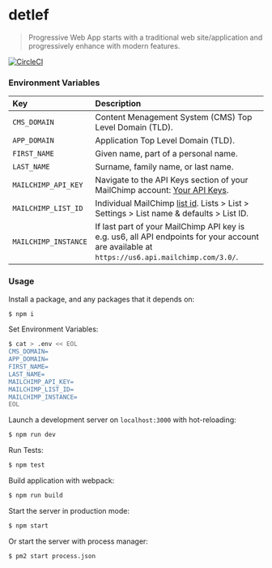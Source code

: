# detlef

> Progressive Web App starts with a traditional web site/application and progressively enhance with modern features.

[![CircleCI](https://circleci.com/gh/daliborgogic/detlef-app.svg?style=svg)](https://circleci.com/gh/daliborgogic/detlef-app)

### Environment Variables

| Key                     | Description                                                                                                                                      |
|:------------------------|:-------------------------------------------------------------------------------------------------------------------------------------------------|
| ```CMS_DOMAIN```        | Content Menagement System (CMS) Top Level Domain (TLD).                                                                                          |
| ```APP_DOMAIN```        | Application Top Level Domain (TLD).                                                                                                              |
| ```FIRST_NAME```        | Given name, part of a personal name.                                                                                                             |
| ```LAST_NAME```         | Surname, family name, or last name.                                                                                                              |
| ```MAILCHIMP_API_KEY``` | Navigate to the API Keys section of your MailChimp account: [Your API Keys](https://us1.admin.mailchimp.com/account/api/).                       |
| ```MAILCHIMP_LIST_ID``` | Individual  MailChimp [list id](https://us1.admin.mailchimp.com/account/api/). Lists > List > Settings > List name & defaults > List ID.         |
| ```MAILCHIMP_INSTANCE```| If last part of your MailChimp API key is e.g. us6, all API endpoints for your account are available at ```https://us6.api.mailchimp.com/3.0/```.|

### Usage

Install a package, and any packages that it depends on:

```bash
$ npm i
```

Set Environment Variables:

```bash
$ cat > .env << EOL
CMS_DOMAIN=
APP_DOMAIN=
FIRST_NAME=
LAST_NAME=
MAILCHIMP_API_KEY=
MAILCHIMP_LIST_ID=
MAILCHIMP_INSTANCE=
EOL
```

Launch a development server on ```localhost:3000``` with hot-reloading:

```bash
$ npm run dev
```

Run Tests:

```bash
$ npm test
```

Build application with webpack:

```bash
$ npm run build
```

Start the server in production mode:

```bash
$ npm start
```

Or start the server with process manager:

```bash
$ pm2 start process.json
```
